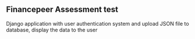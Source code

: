 ## Financepeer Assessment test

Django application with user authentication system and upload JSON file to database, display the data to the user
